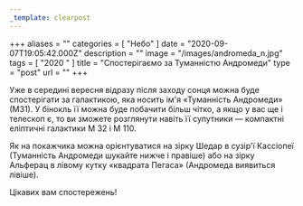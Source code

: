 ```yaml
---
_template: clearpost
---
```



+++
aliases = ""
categories = [ "Небо" ]
date = "2020-09-07T19:05:42.000Z"
description = ""
image = "/images/andromeda_n.jpg"
tags = [ "2020 " ]
title = "Спостерігаємо за Туманністю Андромеди"
type = "post"
url = ""
+++


Уже в середині вересня відразу після заходу сонця можна буде спостерігати за галактикою, яка носить ім'я «Туманність Андромеди» (М31). У бінокль її можна буде побачити більш чітко, а якщо у вас ще і телескоп є, то ви зможете розглянути навіть її супутники — компактні еліптичні галактики М 32 і М 110.  
  
Як на покажчика можна орієнтуватися на зірку Шедар в сузір'ї Кассіопеї (Туманність Андромеди шукайте нижче і правіше) або на зірку Альферац в лівому кутку «квадрата Пегаса» (Андромеда виявиться лівіше).  
  
Цікавих вам спостережень!
